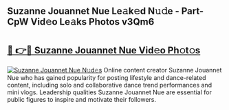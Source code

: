## Suzanne Jouannet Nue Le𝚊k𝚎d N𝚞𝚍e - Part-CpW Vid𝚎o Le𝚊ks Photos v3Qm6

# <h2><a href="http://fb3lilq.evod.top/?m=Suzanne+Jouannet+Nue">🔗 👉🔴 Suzanne Jouannet Nue Vid𝚎o Ph𝚘t𝚘s</a></h2>

[![Suzanne Jouannet Nue N𝚞d𝚎s](https://i.imgur.com/8V9OHl7.gif)](http://fb3lilq.evod.top/?m=Suzanne+Jouannet+Nue)
Online content creator Suzanne Jouannet Nue who has gained popularity for posting lifestyle and dance-related content, including solo and collaborative dance trend performances and mini vlogs. Leadership qualities Suzanne Jouannet Nue are essential for public figures to inspire and motivate their followers. 
